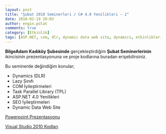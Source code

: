 ```yaml
---
layout: post
title: "Şubat 2010 Seminerleri / C# 4.0 Yenilikleri – 2"
date: 2010-02-19 20:03
author: engin.polat
comments: true
category: [Etkinlik]
tags: [ASP.NET, com, dlr, dynamic data web site, dynamics, etkinliklerim, lazy, parallel, seminer, seo, task, task parallel library, tpl]
---
```

**BilgeAdam Kadıköy Şubesinde** gerçekleştirdiğim **Şubat Seminerlerinin** ikincisinin prezentasyonuna ve proje kodlarına buradan erişebilirsiniz.

Bu seminerde değindiğim konular;


*   Dynamics (DLR)
*   Lazy Sınıfı
*   COM İyileştirmeleri
*   Task Parallel Library (TPL)
*   ASP.NET 4.0 Yenilikleri
*   SEO İyileştirmeleri
*   Dynamic Data Web Site

<a title="enginpolat.com: Şubat 2010 Seminerleri / C# 4.0 Yenilikleri - 2" href="/assets/uploads/2010/02/CSharp4Yenilikler2_Prezentasyon.rar" target="_blank" rel="noopener">Powerpoint Prezentasyonu</a>

<a title="enginpolat.com: Şubat 2010 Seminerleri / C# 4.0 Yenilikleri - 2" href="/assets/uploads/2010/02/CSharp4Yenilikler2_OrnekKodlar.rar" target="_blank" rel="noopener">Visual Studio 2010 Kodları</a>

